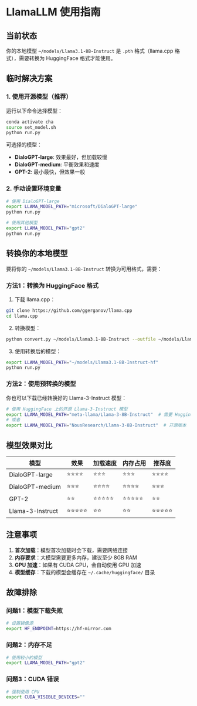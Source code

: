 # LlamaLLM 使用指南

## 当前状态

你的本地模型 `~/models/Llama3.1-8B-Instruct` 是 `.pth` 格式（llama.cpp 格式），需要转换为 HuggingFace 格式才能使用。

## 临时解决方案

### 1. 使用开源模型（推荐）

运行以下命令选择模型：

```bash
conda activate cha
source set_model.sh
python run.py
```

可选择的模型：
- **DialoGPT-large**: 效果最好，但加载较慢
- **DialoGPT-medium**: 平衡效果和速度
- **GPT-2**: 最小最快，但效果一般

### 2. 手动设置环境变量

```bash
# 使用 DialoGPT-large
export LLAMA_MODEL_PATH="microsoft/DialoGPT-large"
python run.py

# 使用其他模型
export LLAMA_MODEL_PATH="gpt2"
python run.py
```

## 转换你的本地模型

要将你的 `~/models/Llama3.1-8B-Instruct` 转换为可用格式，需要：

### 方法1：转换为 HuggingFace 格式

1. 下载 llama.cpp：
```bash
git clone https://github.com/ggerganov/llama.cpp
cd llama.cpp
```

2. 转换模型：
```bash
python convert.py ~/models/Llama3.1-8B-Instruct --outfile ~/models/Llama3.1-8B-Instruct-hf
```

3. 使用转换后的模型：
```bash
export LLAMA_MODEL_PATH="~/models/Llama3.1-8B-Instruct-hf"
python run.py
```

### 方法2：使用预转换的模型

你也可以下载已经转换好的 Llama-3-Instruct 模型：

```bash
# 使用 HuggingFace 上的开源 Llama-3-Instruct 模型
export LLAMA_MODEL_PATH="meta-llama/Llama-3-8B-Instruct"  # 需要 HuggingFace 访问权限
# 或者
export LLAMA_MODEL_PATH="NousResearch/Llama-3-8B-Instruct"  # 开源版本
```

## 模型效果对比

| 模型 | 效果 | 加载速度 | 内存占用 | 推荐度 |
|------|------|----------|----------|--------|
| DialoGPT-large | ⭐⭐⭐⭐ | ⭐⭐⭐ | ⭐⭐⭐ | ⭐⭐⭐⭐ |
| DialoGPT-medium | ⭐⭐⭐ | ⭐⭐⭐⭐ | ⭐⭐⭐⭐ | ⭐⭐⭐ |
| GPT-2 | ⭐⭐ | ⭐⭐⭐⭐⭐ | ⭐⭐⭐⭐⭐ | ⭐⭐ |
| Llama-3-Instruct | ⭐⭐⭐⭐⭐ | ⭐⭐ | ⭐⭐ | ⭐⭐⭐⭐⭐ |

## 注意事项

1. **首次加载**：模型首次加载时会下载，需要网络连接
2. **内存要求**：大模型需要更多内存，建议至少 8GB RAM
3. **GPU 加速**：如果有 CUDA GPU，会自动使用 GPU 加速
4. **模型缓存**：下载的模型会缓存在 `~/.cache/huggingface/` 目录

## 故障排除

### 问题1：模型下载失败
```bash
# 设置镜像源
export HF_ENDPOINT=https://hf-mirror.com
```

### 问题2：内存不足
```bash
# 使用较小的模型
export LLAMA_MODEL_PATH="gpt2"
```

### 问题3：CUDA 错误
```bash
# 强制使用 CPU
export CUDA_VISIBLE_DEVICES=""
``` 